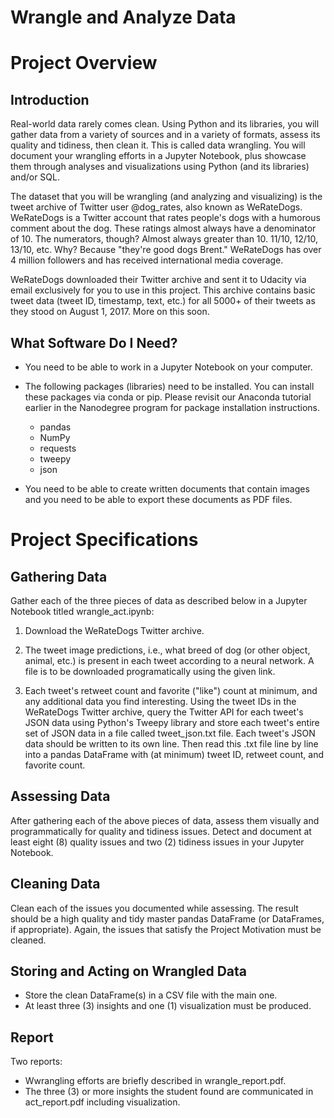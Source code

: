 # Wrangle and Analyze Data

# Project Overview
## Introduction
Real-world data rarely comes clean. Using Python and its libraries, you will gather data from a variety of sources and in a variety of formats, assess its quality and tidiness, then clean it. This is called data wrangling. You will document your wrangling efforts in a Jupyter Notebook, plus showcase them through analyses and visualizations using Python (and its libraries) and/or SQL.

The dataset that you will be wrangling (and analyzing and visualizing) is the tweet archive of Twitter user @dog_rates, also known as WeRateDogs. WeRateDogs is a Twitter account that rates people's dogs with a humorous comment about the dog. These ratings almost always have a denominator of 10. The numerators, though? Almost always greater than 10. 11/10, 12/10, 13/10, etc. Why? Because "they're good dogs Brent." WeRateDogs has over 4 million followers and has received international media coverage.

WeRateDogs downloaded their Twitter archive and sent it to Udacity via email exclusively for you to use in this project. This archive contains basic tweet data (tweet ID, timestamp, text, etc.) for all 5000+ of their tweets as they stood on August 1, 2017. More on this soon.

## What Software Do I Need?

- You need to be able to work in a Jupyter Notebook on your computer.
- The following packages (libraries) need to be installed. You can install these packages via conda or pip. Please revisit our Anaconda tutorial earlier in the Nanodegree program for package installation instructions.
   - pandas
  - NumPy
  - requests
  - tweepy
  - json

- You need to be able to create written documents that contain images and you need to be able to export these documents as PDF files. 

# Project Specifications

## Gathering Data
Gather each of the three pieces of data as described below in a Jupyter Notebook titled wrangle_act.ipynb:

1. Download the WeRateDogs Twitter archive. 

2. The tweet image predictions, i.e., what breed of dog (or other object, animal, etc.) is present in each tweet according to a neural network. A file is to be downloaded programatically using the given link.

2. Each tweet's retweet count and favorite ("like") count at minimum, and any additional data you find interesting. Using the tweet IDs in the WeRateDogs Twitter archive, query the Twitter API for each tweet's JSON data using Python's Tweepy library and store each tweet's entire set of JSON data in a file called tweet_json.txt file. Each tweet's JSON data should be written to its own line. Then read this .txt file line by line into a pandas DataFrame with (at minimum) tweet ID, retweet count, and favorite count.

## Assessing Data
After gathering each of the above pieces of data, assess them visually and programmatically for quality and tidiness issues. Detect and document at least eight (8) quality issues and two (2) tidiness issues in your Jupyter Notebook. 

## Cleaning Data
Clean each of the issues you documented while assessing.  The result should be a high quality and tidy master pandas DataFrame (or DataFrames, if appropriate). Again, the issues that satisfy the Project Motivation must be cleaned.

## Storing and Acting on Wrangled Data
- Store the clean DataFrame(s) in a CSV file with the main one. 
- At least three (3) insights and one (1) visualization must be produced.

## Report
Two reports:
- Wwrangling efforts are briefly described in wrangle_report.pdf.
- The three (3) or more insights the student found are communicated in act_report.pdf including visualization.
